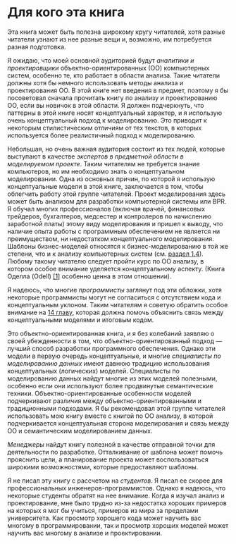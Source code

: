 # Для кого эта книга

Эта книга может быть полезна широкому кругу читателей, хотя разные читатели узнают из нее разные вещи и, возможно, им потребуется разная подготовка. 

Я ожидаю, что моей основной аудиторией будут _аналитики и проектировщики_ объектно-ориентированных (ОО) компьютерных систем, особенно те, кто работает в области анализа. Такие читатели должны хотя бы немного использовать методы анализа и проектирования ОО. В этой книге нет введения в предмет, поэтому я бы посоветовал сначала прочитать книгу по анализу и проектированию ОО, если вы новичок в этой области. Я должен подчеркнуть, что паттерны в этой книге носят концептуальный характер, и я использую очень концептуальный подход к моделированию. Это приводит к некоторым стилистическим отличиям от тех текстов, в которых используется более реалистичный подход к моделированию. 

Небольшая, но очень важная аудитория состоит из тех людей, которые выступают в качестве _экспертов в предметной области в моделируемом проекте_. Таким читателям не требуется знание компьютеров, но им необходимо знать о концептуальном моделировании. Одна из основных причин, по которой я использую концептуальные модели в этой книге, заключается в том, чтобы облегчить работу этой группе читателей. Проект моделирования здесь может быть анализом для разработки компьютерной системы или <tooltip term="BPR">BPR</tooltip>. Я обучал многих профессионалов (включая врачей, финансовых трейдеров, бухгалтеров, медсестер и контролеров по начислению заработной платы) этому виду моделирования и пришел к выводу, что наличие опыта работы с программным обеспечением не является ни преимуществом, ни недостатком концептуального моделирования. Шаблоны бизнес-моделей относятся к бизнес-моделированию в той же степени, что и к анализу компьютерных систем (см. [раздел 1.4](cm-and-reenginiring.md)). Любому такому читателю следует пройти курс по ОО анализу, в котором особое внимание уделяется концептуальному аспекту. (Книга Оделла (Odell) [[1]](References.md) особенно ценна в этом отношении). 

Я надеюсь, что многие _программисты_ заглянут под эти обложки, хотя некоторые программисты могут не согласиться с отсутствием кода и концептуальным уклоном. Таким читателям я советую обратить особое внимание на [14 главу](14.Patterns-for-type-model-design-templates.md), которая должна помочь объяснить связь между концептуальными моделями и итоговым кодом. 

Это объектно-ориентированная книга, и я без колебаний заявляю о своей убежденности в том, что объектно-ориентированный подход — лучший способ разработки программного обеспечения. Однако эти модели в первую очередь концептуальные, и многие _специалисты по моделированию данных_ имеют давнюю традицию использования концептуальных (логических) моделей. Специалисты по моделированию данных найдут многие из этих моделей полезными, особенно если они используют более продвинутые семантические техники. Объектно-ориентированные особенности моделей подчеркивают различия между объектно-ориентированными и традиционными подходами. Я бы рекомендовал этой группе читателей использовать мою книгу вместе с книгой по <tooltip term="ОО">ОО</tooltip> анализу, в которой подчеркивается концептуальная сторона моделирования и связь между ОО и семантическим моделированием данных.  

_Менеджеры_ найдут книгу полезной в качестве отправной точки для деятельности по разработке. Отталкивание от шаблона может помочь прояснить цели, а планирование проекта может воспользоваться широкими возможностями, которые предоставляют шаблоны. 

Я не писал эту книгу с рассчетом на _студентов_. Я писал ее скорее для профессиональных инженеров-программистов. Однако я надеюсь, что некоторые студенты обратят на нее внимание. Когда я изучал анализ и проектирование, мне было трудно из-за недостатка хороших примеров на которых я мог бы учиться, примеров из мира за пределами университета. Как просмотр хорошего кода может научить вас многому в программировании, так и просмотр хороших моделей может научить вас многому в анализе и проектировании.  
